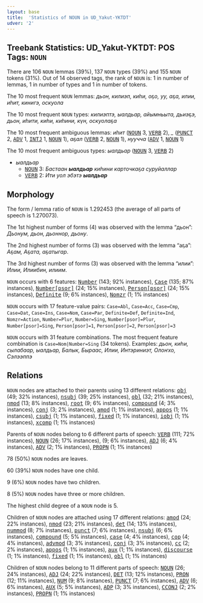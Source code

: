 ```yaml
---
layout: base
title:  'Statistics of NOUN in UD_Yakut-YKTDT'
udver: '2'
---
```


## Treebank Statistics: UD_Yakut-YKTDT: POS Tags: `NOUN`

There are 106 `NOUN` lemmas (39%), 137 `NOUN` types (39%) and 155 `NOUN` tokens (31%).
Out of 14 observed tags, the rank of `NOUN` is: 1 in number of lemmas, 1 in number of types and 1 in number of tokens.

The 10 most frequent `NOUN` lemmas: <em>дьон, килиэп, киһи, оҕо, уу, аҕа, илии, иһит, кинигэ, оскуола</em>

The 10 most frequent `NOUN` types:  <em>килиэптэ, ыалдьар, айымньыта, дьиэҕэ, дьон, иһити, киһи, киһини, күн, оскуолаҕа</em>

The 10 most frequent ambiguous lemmas: <em>иһит</em> (<tt><a href="sah_yktdt-pos-NOUN.html">NOUN</a></tt> 3, <tt><a href="sah_yktdt-pos-VERB.html">VERB</a></tt> 2), <em>_</em> (<tt><a href="sah_yktdt-pos-PUNCT.html">PUNCT</a></tt> 2, <tt><a href="sah_yktdt-pos-ADV.html">ADV</a></tt> 1, <tt><a href="sah_yktdt-pos-INTJ.html">INTJ</a></tt> 1, <tt><a href="sah_yktdt-pos-NOUN.html">NOUN</a></tt> 1), <em>аҕал</em> (<tt><a href="sah_yktdt-pos-VERB.html">VERB</a></tt> 2, <tt><a href="sah_yktdt-pos-NOUN.html">NOUN</a></tt> 1), <em>нуучча</em> (<tt><a href="sah_yktdt-pos-ADV.html">ADV</a></tt> 1, <tt><a href="sah_yktdt-pos-NOUN.html">NOUN</a></tt> 1)

The 10 most frequent ambiguous types:  <em>ыалдьар</em> (<tt><a href="sah_yktdt-pos-NOUN.html">NOUN</a></tt> 3, <tt><a href="sah_yktdt-pos-VERB.html">VERB</a></tt> 2)


* <em>ыалдьар</em>
  * <tt><a href="sah_yktdt-pos-NOUN.html">NOUN</a></tt> 3: <em>Бастаан <b>ыалдьар</b> киһини карточкаҕа суруйаллар</em>
  * <tt><a href="sah_yktdt-pos-VERB.html">VERB</a></tt> 2: <em>Ити уол эбэтэ <b>ыалдьар</b></em>

## Morphology

The form / lemma ratio of `NOUN` is 1.292453 (the average of all parts of speech is 1.270073).

The 1st highest number of forms (4) was observed with the lemma “дьон”: <em>Дьонум, дьон, дьоннор, дьону</em>.

The 2nd highest number of forms (3) was observed with the lemma “аҕа”: <em>Аҕам, Аҕата, аҕатыгар</em>.

The 3rd highest number of forms (3) was observed with the lemma “илии”: <em>Илии, Илиибин, илиим</em>.

`NOUN` occurs with 6 features: <tt><a href="sah_yktdt-feat-Number.html">Number</a></tt> (143; 92% instances), <tt><a href="sah_yktdt-feat-Case.html">Case</a></tt> (135; 87% instances), <tt><a href="sah_yktdt-feat-Number-psor.html">Number[psor]</a></tt> (24; 15% instances), <tt><a href="sah_yktdt-feat-Person-psor.html">Person[psor]</a></tt> (24; 15% instances), <tt><a href="sah_yktdt-feat-Definite.html">Definite</a></tt> (9; 6% instances), <tt><a href="sah_yktdt-feat-Nomzr.html">Nomzr</a></tt> (1; 1% instances)

`NOUN` occurs with 17 feature-value pairs: `Case=Abl`, `Case=Acc`, `Case=Cmp`, `Case=Dat`, `Case=Ins`, `Case=Nom`, `Case=Par`, `Definite=Def`, `Definite=Ind`, `Nomzr=Action`, `Number=Plur`, `Number=Sing`, `Number[psor]=Plur`, `Number[psor]=Sing`, `Person[psor]=1`, `Person[psor]=2`, `Person[psor]=3`

`NOUN` occurs with 31 feature combinations.
The most frequent feature combination is `Case=Nom|Number=Sing` (34 tokens).
Examples: <em>дьон, киһи, сылабаар, ыалдьар, Балык, Быраас, Илии, Интэриниэт, Олоҥхо, Сэлээппэ</em>


## Relations

`NOUN` nodes are attached to their parents using 13 different relations: <tt><a href="sah_yktdt-dep-obj.html">obj</a></tt> (49; 32% instances), <tt><a href="sah_yktdt-dep-nsubj.html">nsubj</a></tt> (39; 25% instances), <tt><a href="sah_yktdt-dep-obl.html">obl</a></tt> (32; 21% instances), <tt><a href="sah_yktdt-dep-nmod.html">nmod</a></tt> (13; 8% instances), <tt><a href="sah_yktdt-dep-root.html">root</a></tt> (9; 6% instances), <tt><a href="sah_yktdt-dep-compound.html">compound</a></tt> (4; 3% instances), <tt><a href="sah_yktdt-dep-conj.html">conj</a></tt> (3; 2% instances), <tt><a href="sah_yktdt-dep-amod.html">amod</a></tt> (1; 1% instances), <tt><a href="sah_yktdt-dep-appos.html">appos</a></tt> (1; 1% instances), <tt><a href="sah_yktdt-dep-csubj.html">csubj</a></tt> (1; 1% instances), <tt><a href="sah_yktdt-dep-fixed.html">fixed</a></tt> (1; 1% instances), <tt><a href="sah_yktdt-dep-iobj.html">iobj</a></tt> (1; 1% instances), <tt><a href="sah_yktdt-dep-xcomp.html">xcomp</a></tt> (1; 1% instances)

Parents of `NOUN` nodes belong to 6 different parts of speech: <tt><a href="sah_yktdt-pos-VERB.html">VERB</a></tt> (111; 72% instances), <tt><a href="sah_yktdt-pos-NOUN.html">NOUN</a></tt> (26; 17% instances),  (9; 6% instances), <tt><a href="sah_yktdt-pos-ADJ.html">ADJ</a></tt> (6; 4% instances), <tt><a href="sah_yktdt-pos-ADV.html">ADV</a></tt> (2; 1% instances), <tt><a href="sah_yktdt-pos-PROPN.html">PROPN</a></tt> (1; 1% instances)

78 (50%) `NOUN` nodes are leaves.

60 (39%) `NOUN` nodes have one child.

9 (6%) `NOUN` nodes have two children.

8 (5%) `NOUN` nodes have three or more children.

The highest child degree of a `NOUN` node is 5.

Children of `NOUN` nodes are attached using 17 different relations: <tt><a href="sah_yktdt-dep-amod.html">amod</a></tt> (24; 22% instances), <tt><a href="sah_yktdt-dep-nmod.html">nmod</a></tt> (23; 21% instances), <tt><a href="sah_yktdt-dep-det.html">det</a></tt> (14; 13% instances), <tt><a href="sah_yktdt-dep-nummod.html">nummod</a></tt> (8; 7% instances), <tt><a href="sah_yktdt-dep-punct.html">punct</a></tt> (7; 6% instances), <tt><a href="sah_yktdt-dep-nsubj.html">nsubj</a></tt> (6; 6% instances), <tt><a href="sah_yktdt-dep-compound.html">compound</a></tt> (5; 5% instances), <tt><a href="sah_yktdt-dep-case.html">case</a></tt> (4; 4% instances), <tt><a href="sah_yktdt-dep-cop.html">cop</a></tt> (4; 4% instances), <tt><a href="sah_yktdt-dep-advmod.html">advmod</a></tt> (3; 3% instances), <tt><a href="sah_yktdt-dep-conj.html">conj</a></tt> (3; 3% instances), <tt><a href="sah_yktdt-dep-cc.html">cc</a></tt> (2; 2% instances), <tt><a href="sah_yktdt-dep-appos.html">appos</a></tt> (1; 1% instances), <tt><a href="sah_yktdt-dep-aux.html">aux</a></tt> (1; 1% instances), <tt><a href="sah_yktdt-dep-discourse.html">discourse</a></tt> (1; 1% instances), <tt><a href="sah_yktdt-dep-fixed.html">fixed</a></tt> (1; 1% instances), <tt><a href="sah_yktdt-dep-obl.html">obl</a></tt> (1; 1% instances)

Children of `NOUN` nodes belong to 11 different parts of speech: <tt><a href="sah_yktdt-pos-NOUN.html">NOUN</a></tt> (26; 24% instances), <tt><a href="sah_yktdt-pos-ADJ.html">ADJ</a></tt> (24; 22% instances), <tt><a href="sah_yktdt-pos-DET.html">DET</a></tt> (13; 12% instances), <tt><a href="sah_yktdt-pos-PRON.html">PRON</a></tt> (12; 11% instances), <tt><a href="sah_yktdt-pos-NUM.html">NUM</a></tt> (9; 8% instances), <tt><a href="sah_yktdt-pos-PUNCT.html">PUNCT</a></tt> (7; 6% instances), <tt><a href="sah_yktdt-pos-ADV.html">ADV</a></tt> (6; 6% instances), <tt><a href="sah_yktdt-pos-AUX.html">AUX</a></tt> (5; 5% instances), <tt><a href="sah_yktdt-pos-ADP.html">ADP</a></tt> (3; 3% instances), <tt><a href="sah_yktdt-pos-CCONJ.html">CCONJ</a></tt> (2; 2% instances), <tt><a href="sah_yktdt-pos-PROPN.html">PROPN</a></tt> (1; 1% instances)

